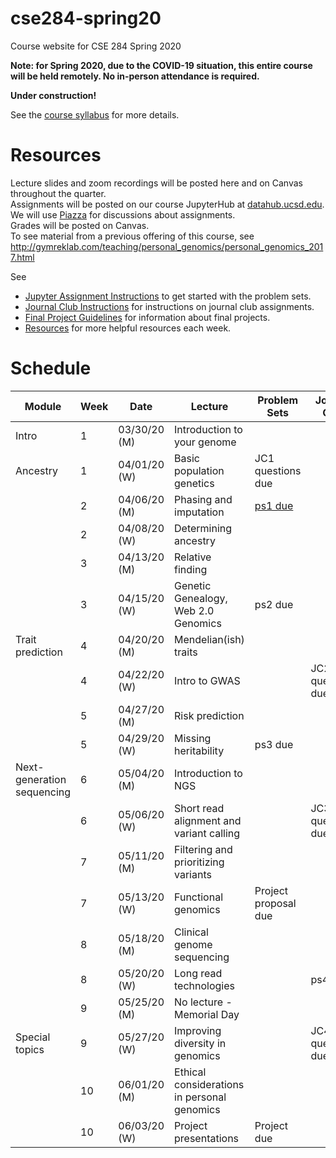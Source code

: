 # cse284-spring20
Course website for CSE 284 Spring 2020

**Note: for Spring 2020, due to the COVID-19 situation, this entire course will be held remotely. No in-person attendance is required.**

**Under construction!**

See the [course syllabus](https://github.com/gymreklab/cse284-spring20/blob/master/cse284-spring20-syllabus.md) for more details.<br>


# Resources
Lecture slides and zoom recordings will be posted here and on Canvas throughout the quarter. 
<br>
Assignments will be posted on our course JupyterHub at [datahub.ucsd.edu](datahub.ucsd.edu).
<br>
We will use [Piazza](https://piazza.com/ucsd/spring2020/cse284/home) for discussions about assignments.
<br>
Grades will be posted on Canvas.
<br>
To see material from a previous offering of this course, see http://gymreklab.com/teaching/personal_genomics/personal_genomics_2017.html

See
* [Jupyter Assignment Instructions](https://github.com/gymreklab/cse284-spring20/blob/master/jupyter_assignment_instructions.md) to get started with the problem sets.
* [Journal Club Instructions](https://github.com/gymreklab/cse284-spring20/blob/master/jc_instructions.md) for instructions on journal club assignments.
* [Final Project Guidelines](https://github.com/gymreklab/cse284-spring20/blob/master/project_guidelines.md) for information about final projects. 
* [Resources](https://github.com/gymreklab/cse284-spring20/blob/master/resources.md) for more helpful resources each week.

# Schedule

| Module | Week | Date | Lecture | Problem Sets | Journal Club | 
| ---- | ----| -----| -----| ---- | ----- |
| Intro | 1 | 03/30/20 (M) | Introduction to your genome |  | |
| Ancestry | 1 | 04/01/20 (W) | Basic population genetics |  JC1 questions due| |
| | 2 | 04/06/20 (M) | Phasing and imputation  | [ps1 due](https://github.com/gymreklab/cse284-spring20/blob/master/jupyter_assignment_instructions.md#PS1)  |  |
| | 2 | 04/08/20 (W) | Determining ancestry | | |
| | 3 | 04/13/20 (M) | Relative finding | | |
| | 3 | 04/15/20 (W) | Genetic Genealogy, Web 2.0 Genomics | ps2 due | |
| Trait prediction | 4 | 04/20/20 (M) | Mendelian(ish) traits|  | |
| | 4 | 04/22/20 (W) | Intro to GWAS |  | JC2 questions due|
| | 5 | 04/27/20 (M) | Risk prediction |  | |
| | 5 | 04/29/20 (W) | Missing heritability | ps3 due | |
| Next-generation sequencing | 6 | 05/04/20 (M) | Introduction to NGS |  | |
| | 6 | 05/06/20 (W) | Short read alignment and variant calling |  | JC3 questions due|
| | 7 | 05/11/20 (M) | Filtering and prioritizing variants  |  | |
| | 7 | 05/13/20 (W) | Functional genomics | Project proposal due | |
| | 8 | 05/18/20 (M) | Clinical genome sequencing | |  |
| | 8 | 05/20/20 (W) | Long read technologies |  | ps4 due|
| | 9 | 05/25/20 (M) | No lecture - Memorial Day  |  | |
| Special topics | 9 | 05/27/20 (W) | Improving diversity in genomics  |  | JC4 questions due|
| | 10 | 06/01/20 (M) | Ethical considerations in personal genomics |  |  |
| | 10 | 06/03/20 (W) |  Project presentations| Project due | |


